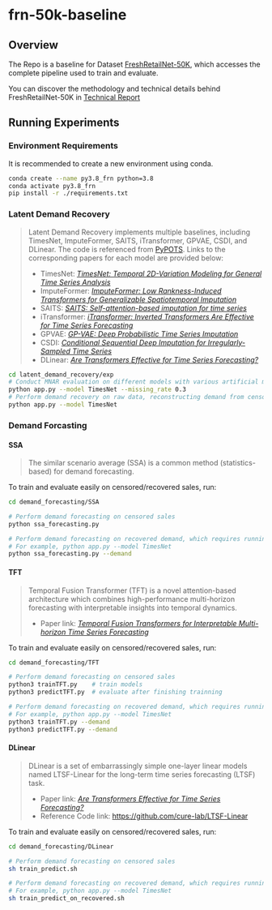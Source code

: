 # frn-50k-baseline

## Overview
The Repo is a baseline for Dataset [FreshRetailNet-50K](https://huggingface.co/datasets/Dingdong-Inc/FreshRetailNet-50K), which accesses the complete pipeline used to train and evaluate.

You can discover the methodology and technical details behind FreshRetailNet-50K in [Technical Report](https://arxiv.org/abs/2505.16319)

## Running Experiments

### Environment Requirements
It is recommended to create a new environment using conda.
```bash
conda create --name py3.8_frn python=3.8
conda activate py3.8_frn
pip install -r ./requirements.txt
```


### Latent Demand Recovery
> Latent Demand Recovery implements multiple baselines, including TimesNet, ImputeFormer, SAITS, iTransformer, GPVAE, CSDI, and DLinear. The code is referenced from [PyPOTS](https://github.com/WenjieDu/PyPOTS/tree/main).
Links to the corresponding papers for each model are provided below:  
> - TimesNet: [*TimesNet: Temporal 2D-Variation Modeling for General Time Series Analysis*](https://arxiv.org/abs/2210.02186)  
> - ImputeFormer: [*ImputeFormer: Low Rankness-Induced Transformers for Generalizable Spatiotemporal Imputation*](https://dl.acm.org/doi/abs/10.1145/3637528.3671751)  
> - SAITS: [*SAITS: Self-attention-based imputation for time series*](https://www.sciencedirect.com/science/article/abs/pii/S0957417423001203)  
> - iTransformer: [*iTransformer: Inverted Transformers Are Effective for Time Series Forecasting*](https://arxiv.org/abs/2310.06625)  
> - GPVAE: [*GP-VAE: Deep Probabilistic Time Series Imputation*](https://proceedings.mlr.press/v108/fortuin20a.html)  
> - CSDI: [*Conditional Sequential Deep Imputation for Irregularly-Sampled Time Series*](https://arxiv.org/abs/2010.02558)  
> - DLinear: [*Are Transformers Effective for Time Series Forecasting?*](https://ojs.aaai.org/index.php/AAAI/article/view/26317)  

```bash
cd latent_demand_recovery/exp
# Conduct MNAR evaluation on different models with various artificial missing rates, such as model=TimesNet and missing_rate=0.3
python app.py --model TimesNet --missing_rate 0.3
# Perform demand recovery on raw data, reconstructing demand from censored sales
python app.py --model TimesNet
```


### Demand Forcasting
#### SSA
> The similar scenario average (SSA) is a common method (statistics-based) for demand forecasting.

To train and evaluate easily on censored/recovered sales, run:
```bash
cd demand_forecasting/SSA

# Perform demand forecasting on censored sales
python ssa_forecasting.py

# Perform demand forecasting on recovered demand, which requires running Latent Demand Recovery first.
# For example, python app.py --model TimesNet
python ssa_forecasting.py --demand
```

#### TFT
> Temporal Fusion Transformer (TFT) is a novel attention-based architecture which combines high-performance multi-horizon forecasting with interpretable insights into temporal dynamics.
> - Paper link: [*Temporal Fusion Transformers for Interpretable Multi-horizon Time Series Forecasting*](https://arxiv.org/abs/1912.09363)

To train and evaluate easily on censored/recovered sales, run:
```bash
cd demand_forecasting/TFT

# Perform demand forecasting on censored sales
python3 trainTFT.py    # train models
python3 predictTFT.py  # evaluate after finishing trainning

# Perform demand forecasting on recovered demand, which requires running Latent Demand Recovery first.
# For example, python app.py --model TimesNet
python3 trainTFT.py --demand
python3 predictTFT.py --demand
```

#### DLinear
> DLinear is a set of embarrassingly simple one-layer linear models named LTSF-Linear for the long-term time series forecasting (LTSF) task.
> - Paper link: [*Are Transformers Effective for Time Series Forecasting?*](https://ojs.aaai.org/index.php/AAAI/article/view/26317)
> - Reference Code link: https://github.com/cure-lab/LTSF-Linear

To train and evaluate easily on censored/recovered sales, run:
```bash
cd demand_forecasting/DLinear

# Perform demand forecasting on censored sales
sh train_predict.sh

# Perform demand forecasting on recovered demand, which requires running Latent Demand Recovery first.
# For example, python app.py --model TimesNet
sh train_predict_on_recovered.sh
```

